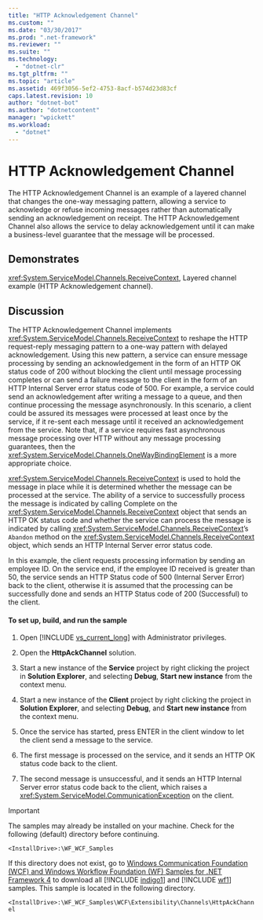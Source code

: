 ```yaml
---
title: "HTTP Acknowledgement Channel"
ms.custom: ""
ms.date: "03/30/2017"
ms.prod: ".net-framework"
ms.reviewer: ""
ms.suite: ""
ms.technology: 
  - "dotnet-clr"
ms.tgt_pltfrm: ""
ms.topic: "article"
ms.assetid: 469f3056-5ef2-4753-8acf-b574d23d83cf
caps.latest.revision: 10
author: "dotnet-bot"
ms.author: "dotnetcontent"
manager: "wpickett"
ms.workload: 
  - "dotnet"
---
```

# HTTP Acknowledgement Channel
The HTTP Acknowledgement Channel is an example of a layered channel that changes the one-way messaging pattern, allowing a service to acknowledge or refuse incoming messages rather than automatically sending an acknowledgement on receipt. The HTTP Acknowledgement Channel also allows the service to delay acknowledgement until it can make a business-level guarantee that the message will be processed.  
  
## Demonstrates  
 <xref:System.ServiceModel.Channels.ReceiveContext>, Layered channel example (HTTP Acknowledgement channel).  
  
## Discussion  
 The HTTP Acknowledgement Channel implements <xref:System.ServiceModel.Channels.ReceiveContext> to reshape the HTTP request-reply messaging pattern to a one-way pattern with delayed acknowledgement. Using this new pattern, a service can ensure message processing by sending an acknowledgement in the form of an HTTP OK status code of 200 without blocking the client until message processing completes or can send a failure message to the client in the form of an HTTP Internal Server error status code of 500. For example, a service could send an acknowledgement after writing a message to a queue, and then continue processing the message asynchronously. In this scenario, a client could be assured its messages were processed at least once by the service, if it re-sent each message until it received an acknowledgement from the service. Note that, if a service requires fast asynchronous message processing over HTTP without any message processing guarantees, then the <xref:System.ServiceModel.Channels.OneWayBindingElement> is a more appropriate choice.  
  
 <xref:System.ServiceModel.Channels.ReceiveContext> is used to hold the message in place while it is determined whether the message can be processed at the service. The ability of a service to successfully process the message is indicated by calling Complete on the <xref:System.ServiceModel.Channels.ReceiveContext> object that sends an HTTP OK status code and whether the service can process the message is indicated by calling <xref:System.ServiceModel.Channels.ReceiveContext>’s `Abandon` method on the <xref:System.ServiceModel.Channels.ReceiveContext> object, which sends an HTTP Internal Server error status code.  
  
 In this example, the client requests processing information by sending an employee ID. On the service end, if the employee ID received is greater than 50, the service sends an HTTP Status code of 500 (Internal Server Error) back to the client, otherwise it is assumed that the processing can be successfully done and sends an HTTP Status code of 200 (Successful) to the client.  
  
#### To set up, build, and run the sample  
  
1. Open [!INCLUDE [vs_current_long](../../../../includes/vs-current-long-md.md)] with Administrator privileges.  
  
2. Open the **HttpAckChannel** solution.  
  
3. Start a new instance of the **Service** project by right clicking the project in **Solution Explorer**, and selecting **Debug**, **Start new instance** from the context menu.  
  
4. Start a new instance of the **Client** project by right clicking the project in **Solution Explorer**, and selecting **Debug**, and **Start new instance** from the context menu.  
  
5. Once the service has started, press ENTER in the client window to let the client send a message to the service.  
  
6. The first message is processed on the service, and it sends an HTTP OK status code back to the client.  
  
7. The second message is unsuccessful, and it sends an HTTP Internal Server error status code back to the client, which raises a <xref:System.ServiceModel.CommunicationException> on the client.  
  
> [!IMPORTANT]
>  The samples may already be installed on your machine. Check for the following (default) directory before continuing.  
> 
>  `<InstallDrive>:\WF_WCF_Samples`  
> 
>  If this directory does not exist, go to [Windows Communication Foundation (WCF) and Windows Workflow Foundation (WF) Samples for .NET Framework 4](http://go.microsoft.com/fwlink/?LinkId=150780) to download all [!INCLUDE [indigo1](../../../../includes/indigo1-md.md)] and [!INCLUDE [wf1](../../../../includes/wf1-md.md)] samples. This sample is located in the following directory.  
> 
>  `<InstallDrive>:\WF_WCF_Samples\WCF\Extensibility\Channels\HttpAckChannel`
